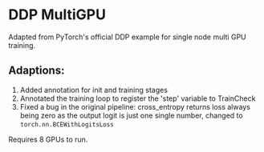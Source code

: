 # DDP MultiGPU

Adapted from PyTorch's official DDP example for single node multi GPU training.

## Adaptions:
1. Added annotation for init and training stages
2. Annotated the training loop to register the 'step' variable to TrainCheck
3. Fixed a bug in the original pipeline: cross_entropy returns loss always being zero as the output logit is just one single number, changed to `torch.nn.BCEWithLogitsLoss`

Requires 8 GPUs to run.